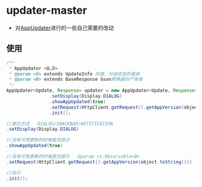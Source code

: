 # updater-master

* 对[AppUpdater](https://github.com/javiersantos/AppUpdater)进行的一些自己需要的改动

## 使用
```JAVA
/**
 * AppUpdater <U,B>
 * @param <U> extends UpdateInfo 的类，升级信息的载体
 * @param <B> extends BaseResponse Gson转换器的尸体类
 */
AppUpdater<Update, Response> updater = new AppUpdater<Update, Response>(this)
				.setDisplay(Display.DIALOG)
				.showAppUpdated(true)
				.setRequest(HttpClient.getRequest().getAppVersion(object.toString()))
				.init();
```

```JAVA
//提示方式   DIALOG/SNACKBAR/NOTIFICATION
.setDisplay(Display.DIALOG)     
```
```JAVA
//没有可用更新的时候是否提示
.showAppUpdated(true)
```	
```JAVA
//没有可用更新的时候是否提示   @param rx.Observable<B>
.setRequest(HttpClient.getRequest().getAppVersion(object.toString()))
```
```JAVA
//执行
.init();
```
				
  
